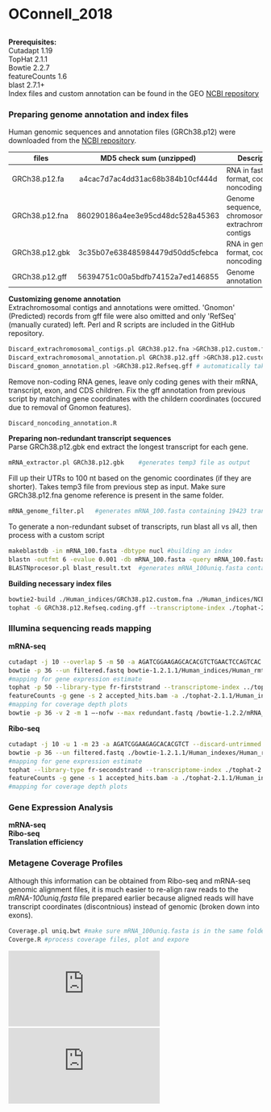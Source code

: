 # OConnell_2018

## 

**Prerequisites:**  
Cutadapt 1.19  
TopHat 2.1.1  
Bowtie 2.2.7  
featureCounts 1.6  
blast 2.7.1+  
Index files and custom annotation can be found in the GEO [NCBI repository]()

### Preparing genome annotation and index files
Human genomic sequences and annotation files (GRCh38.p12) were downloaded from the [NCBI repository](ftp://ftp.ncbi.nih.gov/genomes/H_sapiens/).  

| files             | MD5 check sum (unzipped)         | Description                                               |
| ----------------- |:--------------------------------:| ----------------------------------------------------------|
| GRCh38.p12.fa     | a4cac7d7ac4dd31ac68b384b10cf444d | RNA in fasta format, coding + noncoding                   |
| GRCh38.p12.fna    | 860290186a4ee3e95cd48dc528a45363 | Genome sequence, chromosomes and extrachromosomal contigs |
| GRCh38.p12.gbk    | 3c35b07e638485984479d50dd5cfebca | RNA in gene bank format, coding + noncoding               |
| GRCh38.p12.gff    | 56394751c00a5bdfb74152a7ed146855 | Genome annotation                                         | 
**Customizing genome annotation**  
Extrachromosomal contigs and annotations were omitted. 'Gnomon' (Predicted) records from gff file were also omitted and only 'RefSeq' (manually curated) left. Perl and R scripts are included in the GitHub repository.   
```bash
Discard_extrachromosomal_contigs.pl GRCh38.p12.fna >GRCh38.p12.custom.fna
Discard_extrachromosomal_annotation.pl GRCh38.p12.gff >GRCh38.p12.custom.gff
Discard_gnomon_annotation.pl >GRCh38.p12.Refseq.gff	# automatically takes GRCh38.p12.custom.gff as an input
```
Remove non-coding RNA genes, leave only coding genes with their mRNA, transcript, exon, and CDS children. Fix the gff annotation from previous script by matching gene coordinates with the childern coordinates (occured due to removal of Gnomon features).
```bash
Discard_noncoding_annotation.R
```

**Preparing non-redundant transcript sequences**  
Parse GRCh38.p12.gbk end extract the longest transcript for each gene.   
```bash
mRNA_extractor.pl GRCh38.p12.gbk	#generates temp3 file as output
```
Fill up their UTRs to 100 nt based on the genomic coordinates (if they are shorter). Takes temp3 file from previous step as input. Make sure GRCh38.p12.fna genome reference is present in the same folder.
```bash
mRNA_genome_filter.pl	#generates mRNA_100.fasta containing 19423 transcripts
```
To generate a non-redundant subset of transcripts, run blast all vs all, then process with a custom script  
```bash
makeblastdb -in mRNA_100.fasta -dbtype nucl #building an index
blastn -outfmt 6 -evalue 0.001 -db mRNA_100.fasta -query mRNA_100.fasta -out blast.result.txt
BLASTNprocesor.pl blast_result.txt	#generates mRNA_100uniq.fasta containing 16936 transcripts
```

**Building necessary index files**  
```bash
bowtie2-build ./Human_indices/GRCh38.p12.custom.fna ./Human_indices/NCBI_genome # indexing human genome for bowtie2 and Tophat
tophat -G GRCh38.p12.Refseq.coding.gff --transcriptome-index ./tophat-2.1.1/Human_indices/Refseq_coding ./bowtie2-2.2.7/Human_indices/NCBI_genome #Indexing human transcriptome for TopHat
```
 ### Illumina sequencing reads mapping
 **mRNA-seq** 
```bash
cutadapt -j 10 --overlap 5 -m 50 -a AGATCGGAAGAGCACACGTCTGAACTCCAGTCAC -o trimmed.fastq input.fastq #adapter trimming
bowtie -p 36 --un filtered.fastq bowtie-1.2.1.1/Human_indices/Human_rmtRNA trimmed.fq >/dev/null #filtering out ribosomal, mitochondrial, tRNA and PhiX reads
#mapping for gene expression estimate
tophat -p 50 --library-type fr-firststrand --transcriptome-index ../tophat-2.1.1/Human_indices/Refseq_coding --no-novel-juncs -o ./mRNA/ ../bowtie2-2.2.7/Human_indices/NCBI_genome filtered.fastq #mapping to a transcriptome and a genome
featureCounts -g gene -s 2 accepted_hits.bam -a ./tophat-2.1.1/Human_indices/Refseq_coding.gff -o feature.counts #counting gene expression
#mapping for coverage depth plots
bowtie -p 36 -v 2 -m 1 –-nofw --max redundant.fastq /bowtie-1.2.2/mRNA_100uniq filtered.fastq >uniq.bwt
```
**Ribo-seq**  
```bash
cutadapt -j 10 -u 1 -m 23 -a AGATCGGAAGAGCACACGTCT --discard-untrimmed -o trimmed.fastq input.fastq
bowtie -p 36 --un filtered.fastq ./bowtie-1.2.1.1/Human_indexes/Human_rmtRNA trimmed.fastq >/dev/null
#mapping for gene expression estimate
tophat --library-type fr-secondstrand --transcriptome-index ./tophat-2.1.1/Human_indices/Refseq_coding --no-novel-juncs -o ./output_folder ./bowtie2-2.2.7/Human_indices/NCBI_genome filtered.fastq
featureCounts -g gene -s 1 accepted_hits.bam -a ./tophat-2.1.1/Human_indices/Refseq_coding.gff -o feature.counts
#mapping for coverage depth plots
```

### Gene Expression Analysis
**mRNA-seq**  
**Ribo-seq**  
**Translation efficiency**  



### Metagene Coverage Profiles
Although this information can be obtained from Ribo-seq and mRNA-seq genomic alignment files, it is much easier to re-align raw reads to the *mRNA-100uniq.fasta* file prepared earlier because aligned reads will have transcript coordinates (discontnious) instead of genomic (broken down into exons).
```bash
Coverage.pl uniq.bwt #make sure mRNA_100uniq.fasta is in the same folder with the script or add full path inside the sript
Coverge.R #process coverage files, plot and expore
```
![start codon](https://github.com/germaximus/OConnell_2018/blob/master/figures/Start_codon_coverage.pdf)
![stop codon](https://github.com/germaximus/OConnell_2018/blob/master/figures/Stop_codon_coverage.pdf)



